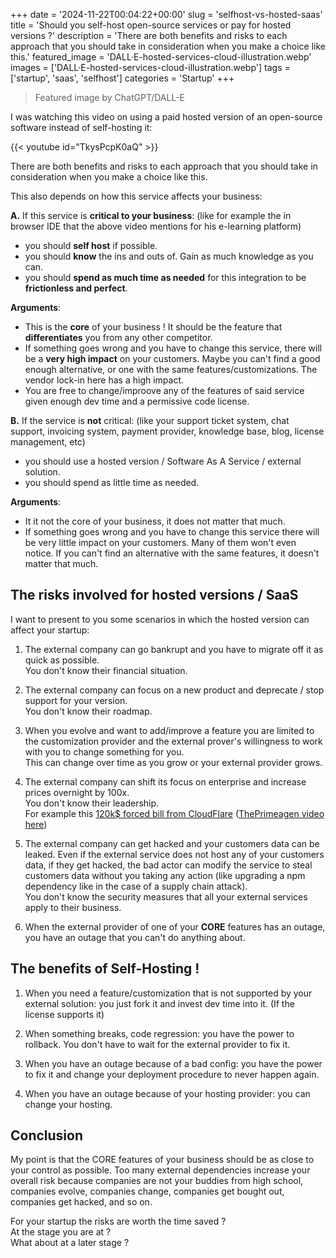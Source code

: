 +++
date = '2024-11-22T00:04:22+00:00'
slug = 'selfhost-vs-hosted-saas'
title = 'Should you self-host open-source services or pay for hosted versions ?'
description = 'There are both benefits and risks to each approach that you should take in consideration when you make a choice like this.'
featured_image = 'DALL·E-hosted-services-cloud-illustration.webp'
images = ['DALL·E-hosted-services-cloud-illustration.webp']
tags = ['startup', 'saas', 'selfhost']
categories = 'Startup'
+++

> Featured image by ChatGPT/DALL-E

I was watching this video on using a paid hosted version of an open-source software instead of self-hosting it:

{{< youtube id="TkysPcpK0aQ" >}}

There are both benefits and risks to each approach that you should take in consideration when you make a choice like this.

This also depends on how this service affects your business:

**A.** If this service is **critical to your business**: (like for example the in browser IDE that the above video mentions for his e-learning platform)
- you should **self host** if possible.
- you should **know** the ins and outs of. Gain as much knowledge as you can.
- you should **spend as much time as needed** for this integration to be **frictionless and perfect**.

**Arguments**:
- This is the **core** of your business ! It should be the feature that **differentiates** you from any other competitor.
- If something goes wrong and you have to change this service, there will be a **very high impact** on your customers. Maybe you can't find a good enough alternative, or one with the same features/customizations. The vendor lock-in here has a high impact.
- You are free to change/improove any of the features of said service given enough dev time and a permissive code license.

**B.** If the service is **not** critical: (like your support ticket system, chat support, invoicing system, payment provider, knowledge base, blog, license management, etc)
- you should use a hosted version / Software As A Service / external solution.
- you should spend as little time as needed.

**Arguments**:
- It it not the core of your business, it does not matter that much.
- If something goes wrong and you have to change this service there will be very little impact on your customers. Many of them won't even notice. If you can't find an alternative with the same features, it doesn't matter that much.

## The **risks** involved for hosted versions / SaaS

I want to present to you some scenarios in which the hosted version can affect your startup:

1. The external company can go bankrupt and you have to migrate off it as quick as possible.
<br/>You don't know their financial situation.

2. The external company can focus on a new product and deprecate / stop support for your version.
<br/>You don't know their roadmap.

3. When you evolve and want to add/improve a feature you are limited to the customization provider and the external prover's willingness to work with you to change something for you. 
<br/>This can change over time as you grow or your external provider grows.

3. The external company can shift its focus on enterprise and increase prices overnight by 100x.
<br/>You don't know their leadership.
<br/>For example this [120k$ forced bill from CloudFlare](https://robindev.substack.com/p/cloudflare-took-down-our-website) ([ThePrimeagen video here](https://www.youtube.com/watch?v=8zj7ei5Egk8))

4. The external company can get hacked and your customers data can be leaked. Even if the external service does not host any of your customers data, if they get hacked, the bad actor can modify the service to steal customers data without you taking any action (like upgrading a npm dependency like in the case of a supply chain attack).
<br/>You don't know the security measures that all your external services apply to their business.

5. When the external provider of one of your **CORE** features has an outage, you have an outage that you can't do anything about.

## The benefits of **Self-Hosting** !

1. When you need a feature/customization that is not supported by your external solution: you just fork it and invest dev time into it. (If the license supports it)

2. When something breaks, code regression: you have the power to rollback. You don't have to wait for the external provider to fix it.

3. When you have an outage because of a bad config: you have the power to fix it and change your deployment procedure to never happen again.

4. When you have an outage because of your hosting provider: you can change your hosting.

## Conclusion

My point is that the CORE features of your business should be as close to your control as possible.
Too many external dependencies increase your overall risk because companies are not your buddies from high school, companies evolve, companies change, companies get bought out, companies get hacked, and so on.

For your startup the risks are worth the time saved ?
<br/>At the stage you are at ?
<br/>What about at a later stage ?

